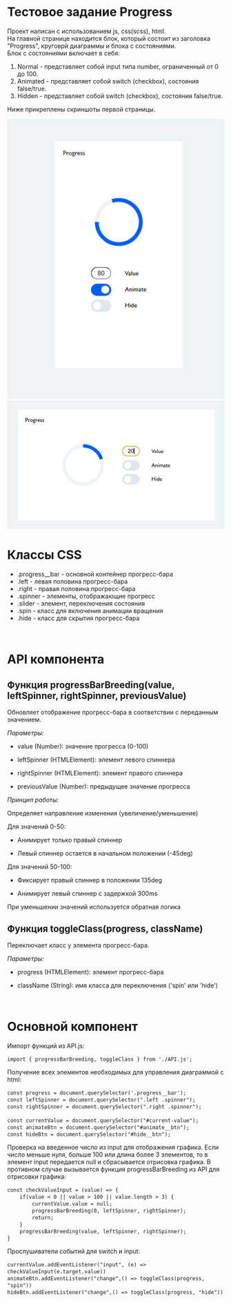 <h1>Тестовое задание Progress</h1>

Проект написан с использованием js, css(scss), html. <br>
На главной странице находится блок, который состоит из заголовка "Progress", круговрй диаграммы и блока с состояниями. <br>
Блок с состояниями включает в себя: <br>
1. Normal - представляет собой input типа number, ограниченный от 0 до 100.<br>
2. Animated -  представляет собой switch (checkbox), состояния false/true. <br>
3. Hidden -  представляет собой switch (checkbox), состояния false/true. <br>

Ниже прикреплены скриншоты первой страницы.<br>

<img alt="Скриншот выполненной работы" src="./img/mainVerticalImg.png">
<img alt="Скриншот выполненной работы" src="./img/mainHorizontal.png">

<h1>Классы CSS</h1>

- .progress__bar - основной контейнер прогресс-бара
- .left - левая половина прогресс-бара
- .right - правая половина прогресс-бара
- .spinner - элементы, отображающие прогресс
- .slider - элемент, переключения состояния
- .spin - класс для включения анимации вращения
- .hide - класс для скрытия прогресс-бара

<br/>
<h1>API компонента</h1>

## Функция progressBarBreeding(value, leftSpinner, rightSpinner, previousValue)
Обновляет отображение прогресс-бара в соответствии с переданным значением.<br>

*Параметры:*

- value (Number): значение прогресса (0-100)

- leftSpinner (HTMLElement): элемент левого спиннера

- rightSpinner (HTMLElement): элемент правого спиннера

- previousValue (Number): предыдущее значение прогресса 

*Принцип работы:*

Определяет направление изменения (увеличение/уменьшение)

Для значений 0-50:

- Анимирует только правый спиннер

- Левый спиннер остается в начальном положении (-45deg)

Для значений 50-100:

- Фиксирует правый спиннер в положении 135deg

- Анимирует левый спиннер с задержкой 300ms

При уменьшении значений используется обратная логика

## Функция toggleClass(progress, className)
Переключает класс у элемента прогресс-бара.

*Параметры:*

- progress (HTMLElement): элемент прогресс-бара

- className (String): имя класса для переключения ('spin' или 'hide')

<br>
<h1>Основной компонент</h1>

Импорт функций из API.js:
```
import { progressBarBreeding, toggleClass } from './API.js';
```
Получение всех элементов необходимых для управления диаграммой с html:
```
const progress = document.querySelector('.progress__bar');
const leftSpinner = document.querySelector(".left .spinner");
const rightSpinner = document.querySelector(".right .spinner");

const currentValue = document.querySelector("#current-value");
const animateBtn = document.querySelector("#animate__btn");
const hideBtn = document.querySelector("#hide__btn");
```

Проверка на введенное число из input для отображения графика. Если число меньше нуля, больше 100 или длина более 3 элементов, то в элемент input передается null и сбрасывается отрисовка графика. В противном случае вызывается функция progressBarBreeding из API для отрисовки графика:

```
const checkValueInput = (value) => {
    if(value < 0 || value > 100 || value.length > 3) {
        currentValue.value = null;
        progressBarBreeding(0, leftSpinner, rightSpinner);
        return;
    }
    progressBarBreeding(value, leftSpinner, rightSpinner);
}
```
Прослушиватели событий для switch и input:
```
currentValue.addEventListener("input", (e) => checkValueInput(e.target.value))
animateBtn.addEventListener("change",() => toggleClass(progress, "spin"))
hideBtn.addEventListener("change",() => toggleClass(progress, "hide"))
```